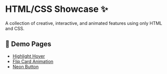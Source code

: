 # HTML/CSS Showcase ✨

A collection of creative, interactive, and animated features using only HTML and CSS.

## 🧪 Demo Pages

- [Highlight Hover](./demos/highlight-hover.html)
- [Flip Card Animation](./demos/flip-card.html)
- [Neon Button](./demos/neon-button.html)


